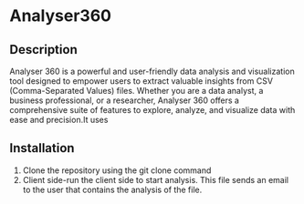 # Analyser360

## Description
Analyser 360 is a powerful and user-friendly data analysis and visualization tool designed to empower users to extract valuable insights from CSV (Comma-Separated Values) files. Whether you are a data analyst, a business professional, or a researcher, Analyser 360 offers a comprehensive suite of features to explore, analyze, and visualize data with ease and precision.It uses 

## Installation
1. Clone the repository using the git clone command
2. Client side-run the client side to start analysis. This file sends an email to the user that contains the analysis of the file.
